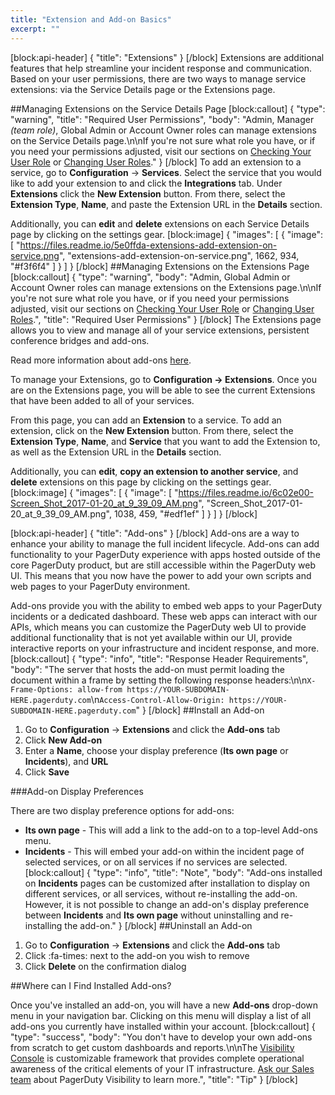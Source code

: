 ```yaml
---
title: "Extension and Add-on Basics"
excerpt: ""
---
```

[block:api-header]
{
  "title": "Extensions"
}
[/block]
Extensions are additional features that help streamline your incident response and communication. Based on your user permissions, there are two ways to manage service extensions: via the Service Details page or the Extensions page.

##Managing Extensions on the Service Details Page
[block:callout]
{
  "type": "warning",
  "title": "Required User Permissions",
  "body": "Admin, Manager *(team role)*, Global Admin or Account Owner roles can manage extensions on the Service Details page.\n\nIf you're not sure what role you have, or if you need your permissions adjusted, visit our sections on [Checking Your User Role](https://support.pagerduty.com/v1/docs/user-roles#section-checking-your-user-role) or [Changing User Roles](https://support.pagerduty.com/docs/user-roles#section-changing-user-roles)."
}
[/block]
To add an extension to a service, go to **Configuration** → **Services**. Select the service that you would like to add your extension to and click the **Integrations** tab. Under **Extensions** click the **New Extension** button. From there, select the **Extension Type**, **Name**, and paste the Extension URL in the **Details** section. 

Additionally, you can **edit** and **delete** extensions on each Service Details page by clicking on the settings gear. 
[block:image]
{
  "images": [
    {
      "image": [
        "https://files.readme.io/5e0ffda-extensions-add-extension-on-service.png",
        "extensions-add-extension-on-service.png",
        1662,
        934,
        "#f3f6f4"
      ]
    }
  ]
}
[/block]
##Managing Extensions on the Extensions Page
[block:callout]
{
  "type": "warning",
  "body": "Admin, Global Admin or Account Owner roles can manage extensions on the Extensions page.\n\nIf you're not sure what role you have, or if you need your permissions adjusted, visit our sections on [Checking Your User Role](https://support.pagerduty.com/v1/docs/user-roles#section-checking-your-user-role) or [Changing User Roles](https://support.pagerduty.com/docs/user-roles#section-changing-user-roles).",
  "title": "Required User Permissions"
}
[/block]
The Extensions page allows you to view and manage all of your service extensions, persistent conference bridges and add-ons.

Read more information about add-ons [here](#section-add-ons).

To manage your Extensions, go to **Configuration → Extensions**. Once you are on the Extensions page, you will be able to see the current Extensions that have been added to all of your services.

From this page, you can add an **Extension** to a service. To add an extension, click on the **New Extension** button. From there, select the **Extension Type**, **Name**, and **Service** that you want to add the Extension to, as well as the Extension URL in the **Details** section. 

Additionally, you can **edit**, **copy an extension to another service**, and **delete** extensions on this page by clicking on the settings gear. 
[block:image]
{
  "images": [
    {
      "image": [
        "https://files.readme.io/6c02e00-Screen_Shot_2017-01-20_at_9_39_09_AM.png",
        "Screen_Shot_2017-01-20_at_9_39_09_AM.png",
        1038,
        459,
        "#edf1ef"
      ]
    }
  ]
}
[/block]

[block:api-header]
{
  "title": "Add-ons"
}
[/block]
Add-ons are a way to enhance your ability to manage the full incident lifecycle. Add-ons can add functionality to your PagerDuty experience with apps hosted outside of the core PagerDuty product, but are still accessible within the PagerDuty web UI. This means that you now have the power to add your own scripts and web pages to your PagerDuty environment.

Add-ons provide you with the ability to embed web apps to your PagerDuty incidents or a dedicated dashboard. These web apps can interact with our APIs, which means you can customize the PagerDuty web UI to provide additional functionality that is not yet available within our UI, provide interactive reports on your infrastructure and incident response, and more.
[block:callout]
{
  "type": "info",
  "title": "Response Header Requirements",
  "body": "The server that hosts the add-on must permit loading the document within a frame by setting the following response headers:\n\n`X-Frame-Options: allow-from https://YOUR-SUBDOMAIN-HERE.pagerduty.com`\n`Access-Control-Allow-Origin: https://YOUR-SUBDOMAIN-HERE.pagerduty.com`"
}
[/block]
##Install an Add-on

1. Go to **Configuration** → **Extensions** and click the **Add-ons** tab
2. Click **New Add-on**
3. Enter a **Name**, choose your display preference (**Its own page** or **Incidents**), and **URL**
4. Click **Save**

###Add-on Display Preferences

There are two display preference options for add-ons:

* **Its own page** - This will add a link to the add-on to a top-level Add-ons menu.
* **Incidents** - This will embed your add-on within the incident page of selected services, or on all services if no services are selected.
[block:callout]
{
  "type": "info",
  "title": "Note",
  "body": "Add-ons installed on **Incidents** pages can be customized after installation to display on different services, or all services, without re-installing the add-on. However, it is not possible to change an add-on's display preference between **Incidents** and **Its own page** without uninstalling and re-installing the add-on."
}
[/block]
##Uninstall an Add-on

1. Go to **Configuration** → **Extensions** and click the **Add-ons** tab
2. Click :fa-times: next to the add-on you wish to remove
3. Click **Delete** on the confirmation dialog

##Where can I Find Installed Add-ons?

Once you've installed an add-on, you will have a new **Add-ons** drop-down menu in your navigation bar. Clicking on this menu will display a list of all add-ons you currently have installed within your account. 
[block:callout]
{
  "type": "success",
  "body": "You don't have to develop your own add-ons from scratch to get custom dashboards and reports.\n\nThe [Visibility Console](doc:visibility-console#section-infrastructure-health-application) is customizable framework that provides complete operational awareness of the critical elements of your IT infrastructure. [Ask our Sales team](mailto:sales@pagerduty.com) about PagerDuty Visibility to learn more.",
  "title": "Tip"
}
[/block]